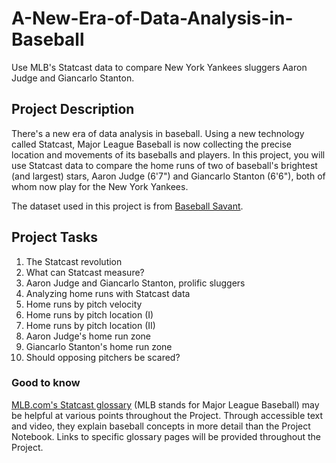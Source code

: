 # A-New-Era-of-Data-Analysis-in-Baseball
Use MLB's Statcast data to compare New York Yankees sluggers Aaron Judge and Giancarlo Stanton.

## Project Description
There's a new era of data analysis in baseball. Using a new technology called Statcast, Major League Baseball is now collecting the precise location and movements of its baseballs and players. In this project, you will use Statcast data to compare the home runs of two of baseball's brightest (and largest) stars, Aaron Judge (6'7") and Giancarlo Stanton (6'6"), both of whom now play for the New York Yankees.

The dataset used in this project is from [Baseball Savant](https://baseballsavant.mlb.com/about).

## Project Tasks
1. The Statcast revolution
2. What can Statcast measure?
3. Aaron Judge and Giancarlo Stanton, prolific sluggers
4. Analyzing home runs with Statcast data
5. Home runs by pitch velocity
6. Home runs by pitch location (I)
7. Home runs by pitch location (II)
8. Aaron Judge's home run zone
9. Giancarlo Stanton's home run zone
10. Should opposing pitchers be scared?


### Good to know
[MLB.com's Statcast glossary](http://m.mlb.com/glossary/statcast) (MLB stands for Major League Baseball) may be helpful at various points throughout the Project. 
Through accessible text and video, they explain baseball concepts in more detail than the Project Notebook. 
Links to specific glossary pages will be provided throughout the Project.
